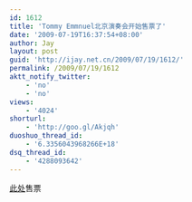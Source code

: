 ```yaml
---
id: 1612
title: 'Tommy Emmnuel北京演奏会开始售票了'
date: '2009-07-19T16:37:54+08:00'
author: Jay
layout: post
guid: 'http://ijay.net.cn/2009/07/19/1612/'
permalink: /2009/07/19/1612
aktt_notify_twitter:
    - 'no'
    - 'no'
views:
    - '4024'
shorturl:
    - 'http://goo.gl/Akjqh'
duoshuo_thread_id:
    - '6.3356043968266E+18'
dsq_thread_id:
    - '4288093642'
---
```


<a href="http://www.pku-hall.com/NYCXXZZ.aspx?id=452" target="_blank">此处</a>售票